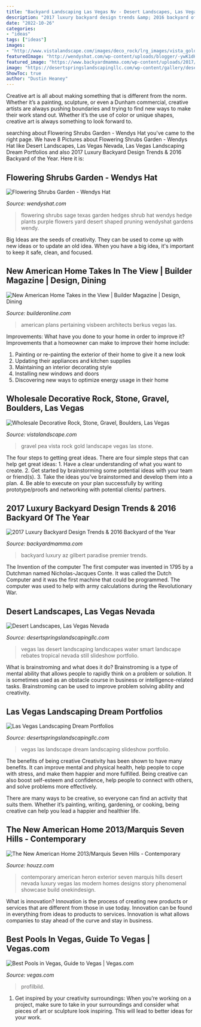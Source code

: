 ```yaml
---
title: "Backyard Landscaping Las Vegas Nv - Desert Landscapes, Las Vegas Nevada"
description: "2017 luxury backyard design trends &amp; 2016 backyard of the year"
date: "2022-10-26"
categories:
- "ideas"
tags: ["ideas"]
images:
- "http://www.vistalandscape.com/images/deco_rock/lrg_images/vista_gold_pea_gravel.jpg"
featuredImage: "http://wendyshat.com/wp-content/uploads/blogger/-ywK1dH8qoE0/UGDsgZB-RhI/AAAAAAAAlwk/z9Ty4GKeFck/s640/Flowering%2BTexas%2BSage.jpg"
featured_image: "https://www.backyardmamma.com/wp-content/uploads/2017/03/Backyard-of-the-year-premier-paradise.jpg"
image: "https://desertspringslandscapingllc.com/wp-content/gallery/desert-landscapes/dsc02488.jpg"
ShowToc: true
author: "Dustin Heaney"
---
```



Creative art is all about making something that is different from the norm. Whether it’s a painting, sculpture, or even a Dunham commercial, creative artists are always pushing boundaries and trying to find new ways to make their work stand out. Whether it’s the use of color or unique shapes, creative art is always something to look forward to.

	

		
searching about Flowering Shrubs Garden - Wendys Hat you've came to the right page. We have 8 Pictures about Flowering Shrubs Garden - Wendys Hat like Desert Landscapes, Las Vegas Nevada, Las Vegas Landscaping Dream Portfolios and also 2017 Luxury Backyard Design Trends &amp; 2016 Backyard of the Year. Here it is:
		
    
## Flowering Shrubs Garden - Wendys Hat

<img loading=lazy src="http://wendyshat.com/wp-content/uploads/blogger/-ywK1dH8qoE0/UGDsgZB-RhI/AAAAAAAAlwk/z9Ty4GKeFck/s640/Flowering%2BTexas%2BSage.jpg" onerror="this.onerror=null;this.src='https://tse2.mm.bing.net/th?id=OIP.12Iz-it8i21KzcXt___9YgHaHa&amp;pid=15.1';" alt="Flowering Shrubs Garden - Wendys Hat">

_Source: wendyshat.com_

>flowering shrubs sage texas garden hedges shrub hat wendys hedge plants purple flowers yard desert shaped pruning wendyshat gardens wendy. 

	

Big Ideas are the seeds of creativity. They can be used to come up with new ideas or to update an old idea. When you have a big idea, it's important to keep it safe, clean, and focused.

    
## New American Home Takes In The View | Builder Magazine | Design, Dining

<img loading=lazy src="https://cdnassets.hw.net/d9/42/2bc1d4634e9a80af41c7d327505c/picture2-tcm138-2084834.jpg" onerror="this.onerror=null;this.src='https://tse4.mm.bing.net/th?id=OIP.r4FTRa6e999UwAhvnYApBwHaEy&amp;pid=15.1';" alt="New American Home Takes in the View | Builder Magazine | Design, Dining">

_Source: builderonline.com_

>american plans pertaining visbeen architects berkus vegas las. 

	

Improvements: What have you done to your home in order to improve it?
Improvements that a homeowner can make to improve their home include: 
1. Painting or re-painting the exterior of their home to give it a new look 
2. Updating their appliances and kitchen supplies 
3. Maintaining an interior decorating style 
4. Installing new windows and doors 
5. Discovering new ways to optimize energy usage in their home 

    
## Wholesale Decorative Rock, Stone, Gravel, Boulders, Las Vegas

<img loading=lazy src="http://www.vistalandscape.com/images/deco_rock/lrg_images/vista_gold_pea_gravel.jpg" onerror="this.onerror=null;this.src='https://tse3.mm.bing.net/th?id=OIP.-SeSd1UvHWB6Xwqxhw3BIgHaLG&amp;pid=15.1';" alt="Wholesale Decorative Rock, Stone, Gravel, Boulders, Las Vegas">

_Source: vistalandscape.com_

>gravel pea vista rock gold landscape vegas las stone. 

	

The four steps to getting great ideas.
There are four simple steps that can help get great ideas: 1. Have a clear understanding of what you want to create.
2. Get started by brainstorming some potential ideas with your team or friend(s).
3. Take the ideas you've brainstormed and develop them into a plan. 
4. Be able to execute on your plan successfully by writing prototype/proofs and networking with potential clients/ partners.

    
## 2017 Luxury Backyard Design Trends &amp; 2016 Backyard Of The Year

<img loading=lazy src="https://www.backyardmamma.com/wp-content/uploads/2017/03/Backyard-of-the-year-premier-paradise.jpg" onerror="this.onerror=null;this.src='https://tse3.mm.bing.net/th?id=OIP.OWlgso4zl19P3e9rAs2k-wHaE8&amp;pid=15.1';" alt="2017 Luxury Backyard Design Trends &amp; 2016 Backyard of the Year">

_Source: backyardmamma.com_

>backyard luxury az gilbert paradise premier trends. 

	

The Invention of the computer
The first computer was invented in 1795 by a Dutchman named Nicholas-Jacques Conte. It was called the Dutch Computer and it was the first machine that could be programmed. The computer was used to help with army calculations during the Revolutionary War.

    
## Desert Landscapes, Las Vegas Nevada

<img loading=lazy src="https://desertspringslandscapingllc.com/wp-content/gallery/desert-landscapes/dsc02488.jpg" onerror="this.onerror=null;this.src='https://tse4.mm.bing.net/th?id=OIP.dZCA2_qPRlaVrLrt_CoecwHaFj&amp;pid=15.1';" alt="Desert Landscapes, Las Vegas Nevada">

_Source: desertspringslandscapingllc.com_

>vegas las desert landscaping landscapes water smart landscape rebates tropical nevada still slideshow portfolio. 

	

What is brainstroming and what does it do?
Brainstroming is a type of mental ability that allows people to rapidly think on a problem or solution. It is sometimes used as an obstacle course in business or intelligence-related tasks. Brainstroming can be used to improve problem solving ability and creativity.

    
## Las Vegas Landscaping Dream Portfolios

<img loading=lazy src="https://desertspringslandscapingllc.com/wp-content/gallery/dreamportfolio/insiderlanscape1.jpg" onerror="this.onerror=null;this.src='https://tse2.mm.bing.net/th?id=OIP.wRwpnAKIumPyQIwtSXu_JQHaFY&amp;pid=15.1';" alt="Las Vegas Landscaping Dream Portfolios">

_Source: desertspringslandscapingllc.com_

>vegas las landscape dream landscaping slideshow portfolio. 

	

The benefits of being creative
Creativity has been shown to have many benefits. It can improve mental and physical health, help people to cope with stress, and make them happier and more fulfilled.
Being creative can also boost self-esteem and confidence, help people to connect with others, and solve problems more effectively.

There are many ways to be creative, so everyone can find an activity that suits them. Whether it’s painting, writing, gardening, or cooking, being creative can help you lead a happier and healthier life.

    
## The New American Home 2013/Marquis Seven Hills - Contemporary

<img loading=lazy src="https://st.hzcdn.com/simgs/b8e16b930367c2f8_4-0999/contemporary-exterior.jpg" onerror="this.onerror=null;this.src='https://tse3.mm.bing.net/th?id=OIP.xAGuVtVmrxzjynC1jUCLoQHaE7&amp;pid=15.1';" alt="The New American Home 2013/Marquis Seven Hills - Contemporary">

_Source: houzz.com_

>contemporary american heron exterior seven marquis hills desert nevada luxury vegas las modern homes designs story phenomenal showcase build onekindesign. 

	

What is innovation?
Innovation is the process of creating new products or services that are different from those in use today. Innovation can be found in everything from ideas to products to services. Innovation is what allows companies to stay ahead of the curve and stay in business.

    
## Best Pools In Vegas, Guide To Vegas | Vegas.com

<img loading=lazy src="http://vegas.com/traveltips/top-10-las-vegas-pools/xredrock-pool.jpg.pagespeed.ic.mqMCx9KMHV.jpg" onerror="this.onerror=null;this.src='https://tse3.mm.bing.net/th?id=OIP.ys2YKpe3DXY_VdUsQpvNJAHaDt&amp;pid=15.1';" alt="Best Pools in Vegas, Guide to Vegas | Vegas.com">

_Source: vegas.com_

>profilbild. 

	

1. Get inspired by your creativity surroundings: When you’re working on a project, make sure to take in your surroundings and consider what pieces of art or sculpture look inspiring. This will lead to better ideas for your work.

